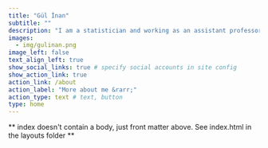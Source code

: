 ```yaml
---
title: "Gül İnan"
subtitle: ""
description: "I am a statistician and working as an assistant professor in the Department of Mathematics at Istanbul Technical University, Istanbul, Turkey. In Fall21, I taught [Probability Theory](https://gulinan.github.io/mat221e/) and [Introduction to Data Science](https://gulinan.github.io/mat381e/) (with Data for Good theme). In Spring22, I am teaching [Statistics](https://gulinan.github.io/mat244e/)."
images:
  - img/gulinan.png
image_left: false
text_align_left: true
show_social_links: true # specify social accounts in site config
show_action_link: true
action_link: /about
action_label: "More about me &rarr;"
action_type: text # text, button
type: home
---
```


** index doesn't contain a body, just front matter above.
See index.html in the layouts folder **

